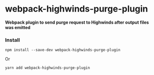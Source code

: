 # webpack-highwinds-purge-plugin
**Webpack plugin to send purge request to Highwinds after output files was emitted**

### Install
`npm install --save-dev webpack-highwinds-purge-plugin`

Or

`yarn add webpack-highwinds-purge-plugin`